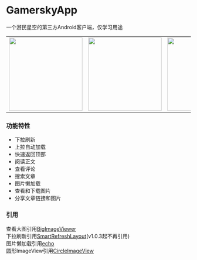 # GamerskyApp
一个游民星空的第三方Android客户端，仅学习用途<br>
<table><tr>
<td><img src="https://user-images.githubusercontent.com/37415536/85413884-fc8fd900-b59d-11ea-9185-ab45aa19cbe7.png" width="200"></td>
<td><img src="https://user-images.githubusercontent.com/37415536/82984624-197bcf80-a025-11ea-8493-4971b574f7bc.png" width="200"></td>
<td><img src="https://user-images.githubusercontent.com/37415536/84290088-d61d7700-ab75-11ea-9aed-25e4d39e4671.png" width="200"></td>
<td><img src="https://user-images.githubusercontent.com/37415536/84290079-d3228680-ab75-11ea-89a6-1d7db72cff04.png" width="200"></td>
</tr></table>

### 功能特性
* 下拉刷新
* 上拉自动加载
* 快速返回顶部
* 阅读正文
* 查看评论
* 搜索文章
* 图片懒加载
* 查看和下载图片
* 分享文章链接和图片
### 引用
查看大图引用[BigImageViewer](https://github.com/Piasy/BigImageViewer)<br>
下拉刷新引用[SmartRefreshLayout](https://github.com/scwang90/SmartRefreshLayout)(v1.0.3起不再引用)<br>
图片懒加载引用[echo](https://github.com/toddmotto/echo)<br>
圆形ImageView引用[CircleImageView](https://github.com/hdodenhof/CircleImageView)
